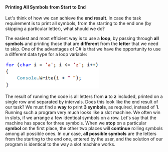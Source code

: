 #### Printing All Symbols from Start to End

Let's think of how we can achieve the **end result**. In case the task requirement is to print all symbols, from the starting to the end one (by skipping a particular letter), what should we do? 

The easiest and most efficient way is to use a **loop**, by passing through **all symbols** and printing those that are **different** from the **letter** that we need to skip. One of the advantages of C# is that we have the opportunity to use a different data type for a loop variable:

![](/assets/chapter-8-2-images/06.Letters-02.png)

The result of running the code is all letters from **а** to **z** included, printed on a single row and separated by intervals. Does this look like the end result of our task? We must find a **way** to print **3 symbols**, as required, instead of **1**. Running such a program very much looks like a slot machine. We often win in slots, if we arrange a few identical symbols on a row. Let's say that the machine has space for three symbols. When we **stop** on a particular **symbol** on the first place, the other two places will **continue** rolling symbols among all possible ones. In our case, **all possible symbols** are the letters from the starting to the end one, entered by the user, and the solution of our program is identical to the way a slot machine works.
